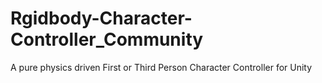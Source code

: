 # Rgidbody-Character-Controller_Community
A pure physics driven First or Third Person Character Controller for Unity
